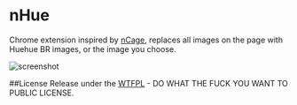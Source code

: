 nHue
====

Chrome extension inspired by [nCage](https://chrome.google.com/webstore/detail/ncage/hnbmfljfohghaepamnfokgggaejlmfol?hl=pt-BR&gl=BR), replaces all images on the page with Huehue BR images, or the image you choose.


![screenshot](http://oquemevem.files.wordpress.com/2014/07/6096234_700b.jpg)

##License
Release under the [WTFPL](https://github.com/cesardeazevedo/nHue/blob/master/LICENSE) - DO WHAT THE FUCK YOU WANT TO PUBLIC LICENSE.
